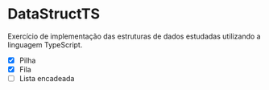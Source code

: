 # DataStructTS

Exercício de implementação das estruturas de dados estudadas utilizando a linguagem TypeScript.

-   [x] Pilha
-   [x] Fila
-   [ ] Lista encadeada
